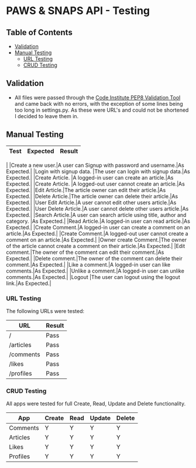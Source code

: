 # PAWS & SNAPS API - Testing

## Table of Contents

- [Validation](#validation)
- [Manual Testing](#manual-testing)
   * [URL Testing](#url-testing)
   * [CRUD Testing](#crud-testing)

## Validation

- All files were passed through the [Code Institute PEP8 Validation Tool](https://pep8ci.herokuapp.com/) and came back with no errors, with the exception of some lines being too long in settings.py. As these were URL's and could not be shortened I decided to leave them in.

## Manual Testing

| Test  |Expected   | Result   |
|-------|-----------|----------|
|
|Create a new user.|A user can Signup with password and username.|As Expected.|
|Login with signup data. |The user can login with signup data.|As Expected.|
|Create Article. |A logged-in user can create an article.|As Expected.|
|Create Article. |A logged-out user cannot create an article.|As Expected.|
|Edit Article.|The article owner can edit their article.|As Expected.|
|Delete Article.|The article owner can delete their article.|As Expected.|
|User Edit Article.|A user cannot edit other users article.|As Expected.|
|User Delete Article.|A user cannot delete other users article.|As Expected.|
|Search Article.|A user can search article using title, author and category. |As Expected.|
|Read Article.|A logged-in user can read article.|As Expected.|
|Create Comment.|A logged-in user can create a comment on an article.|As Expected.|
|Create Comment.|A logged-out user cannot create a comment on an article.|As Expected.|
|Owner create Comment.|The owner of the article cannot create a comment on their article.|As Expected.|
|Edit comment.|The owner of the comment can edit their comment.|As Expected.|
|Delete comment.|The owner of the comment can delete their comment.|As Expected.|
|Like a comment.|A logged-in user can like comments.|As Expected.|
|Unlike a comment.|A logged-in user can unlike comments.|As Expected.|
|Logout |The user can logout using the logout link.|As Expected.|


### URL Testing

The following URLs were tested:

| URL         | Result |
|-------------|--------|
| /           | Pass   |
| /articles   | Pass   |
| /comments   | Pass   |
| /likes      | Pass   |
| /profiles   | Pass   |

### CRUD Testing

All apps were tested for full Create, Read, Update and Delete functionality.

| App        | Create | Read | Update | Delete |
|------------|--------|------|--------|--------|
| Comments   | Y      | Y    | Y      | Y      |
| Articles   | Y      | Y    | Y      | Y      |
| Likes      | Y      | Y    | Y      | Y      |
| Profiles   | Y      | Y    | Y      | Y      |